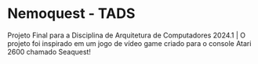 # Nemoquest - TADS
Projeto Final para a Disciplina de Arquitetura de Computadores 2024.1
| O projeto foi inspirado em um jogo de vídeo game criado para o console Atari 2600 chamado Seaquest!
